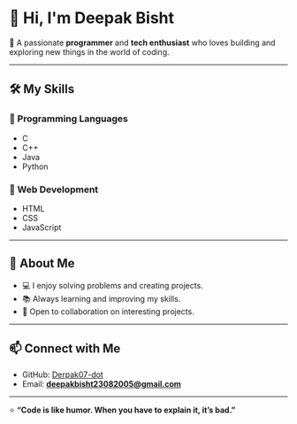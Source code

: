 # 👋 Hi, I'm Deepak Bisht  

🚀 A passionate **programmer** and **tech enthusiast** who loves building and exploring new things in the world of coding.  

---

## 🛠️ My Skills  

### 🔹 Programming Languages  
- C  
- C++  
- Java  
- Python  

### 🔹 Web Development  
- HTML  
- CSS  
- JavaScript  

---

## 🌟 About Me  
- 💻 I enjoy solving problems and creating projects.  
- 📚 Always learning and improving my skills.  
- 🤝 Open to collaboration on interesting projects.  

---

## 📫 Connect with Me  
- GitHub: [Derpak07-dot](https://github.com/Derpak07-dot)  
- Email: **deepakbisht23082005@gmail.com**  

---

⭐ **“Code is like humor. When you have to explain it, it’s bad.”**
